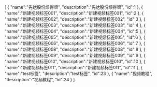 [
	{
		"name":"先达股份烦得很",
		"description":"先达股份烦得很",
		"id":1
	},
	{
		"name":"新建视频标签001",
		"description":"新建视频标签001",
		"id":2
	},
	{
		"name":"新建视频标签002",
		"description":"新建视频标签002",
		"id":3
	},
	{
		"name":"新建视频标签003",
		"description":"新建视频标签003",
		"id":4
	},
	{
		"name":"新建视频标签004",
		"description":"新建视频标签004",
		"id":5
	},
	{
		"name":"新建视频标签005",
		"description":"新建视频标签005",
		"id":6
	},
	{
		"name":"新建视频标签006",
		"description":"新建视频标签006",
		"id":7
	},
	{
		"name":"新建视频标签008",
		"description":"新建视频标签008",
		"id":8
	},
	{
		"name":"新建视频标签009",
		"description":"新建视频标签009",
		"id":9
	},
	{
		"name":"新建视频标签010",
		"description":"新建视频标签010",
		"id":10
	},
	{
		"name":"新建视频标签011",
		"description":"新建视频标签011",
		"id":11
	},
	{
		"name":"test标签",
		"description":"test标签",
		"id":23
	},
	{
		"name":"视频教程",
		"description":"视频教程",
		"id":24
	}
]